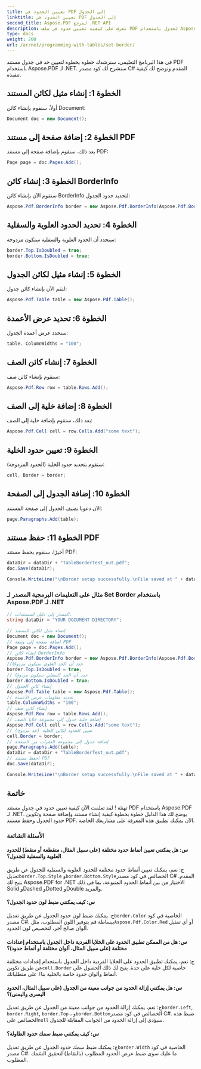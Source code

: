 ```yaml
---
title: تعيين الحدود في PDF إلى الجدول
linktitle: تعيين الحدود في PDF إلى الجدول
second_title: Aspose.PDF لمرجع .NET API
description: تعرف على كيفية تعيين حدود في ملف PDF لجدول باستخدام Aspose.PDF لـ .NET.
type: docs
weight: 200
url: /ar/net/programming-with-tables/set-border/
---
```

في هذا البرنامج التعليمي، سنرشدك خطوة بخطوة لتعيين حد في جدول مستند PDF باستخدام Aspose.PDF لـ .NET. سنشرح لك كود مصدر C# المقدم ونوضح لك كيفية تنفيذه.

## الخطوة 1: إنشاء مثيل لكائن المستند
أولاً، سنقوم بإنشاء كائن Document:

```csharp
Document doc = new Document();
```

## الخطوة 2: إضافة صفحة إلى مستند PDF
بعد ذلك، سنقوم بإضافة صفحة إلى مستند PDF:

```csharp
Page page = doc.Pages.Add();
```

## الخطوة 3: إنشاء كائن BorderInfo
سنقوم الآن بإنشاء كائن BorderInfo لتحديد حدود الجدول:

```csharp
Aspose.Pdf.BorderInfo border = new Aspose.Pdf.BorderInfo(Aspose.Pdf.BorderSide.All);
```

## الخطوة 4: تحديد الحدود العلوية والسفلية
سنحدد أن الحدود العلوية والسفلية ستكون مزدوجة:

```csharp
border.Top.IsDoubled = true;
border.Bottom.IsDoubled = true;
```

## الخطوة 5: إنشاء مثيل لكائن الجدول
لنقم الآن بإنشاء كائن جدول:

```csharp
Aspose.Pdf.Table table = new Aspose.Pdf.Table();
```

## الخطوة 6: تحديد عرض الأعمدة
سنحدد عرض أعمدة الجدول:

```csharp
table. ColumnWidths = "100";
```

## الخطوة 7: إنشاء كائن الصف
سنقوم بإنشاء كائن صف:

```csharp
Aspose.Pdf.Row row = table.Rows.Add();
```

## الخطوة 8: إضافة خلية إلى الصف
بعد ذلك، سنقوم بإضافة خلية إلى الصف:

```csharp
Aspose.Pdf.Cell cell = row.Cells.Add("some text");
```

## الخطوة 9: تعيين حدود الخلية
سنقوم بتحديد حدود الخلية (الحدود المزدوجة):

```csharp
cell. Border = border;
```

## الخطوة 10: إضافة الجدول إلى الصفحة
الآن دعونا نضيف الجدول إلى صفحة المستند:

```csharp
page.Paragraphs.Add(table);
```

## الخطوة 11: حفظ مستند PDF
أخيرًا، سنقوم بحفظ مستند PDF:

```csharp
dataDir = dataDir + "TableBorderTest_out.pdf";
doc.Save(dataDir);

Console.WriteLine("\nBorder setup successfully.\nFile saved at " + dataDir);
```

### مثال على التعليمات البرمجية المصدر لـ Set Border باستخدام Aspose.PDF لـ .NET

```csharp
// المسار إلى دليل المستندات.
string dataDir = "YOUR DOCUMENT DIRECTORY";

// إنشاء مثيل لكائن المستند
Document doc = new Document();
// إضافة صفحة إلى وثيقة PDF
Page page = doc.Pages.Add();
// إنشاء كائن BorderInfo
Aspose.Pdf.BorderInfo border = new Aspose.Pdf.BorderInfo(Aspose.Pdf.BorderSide.All);
//حدد أن الحد العلوي سيكون مزدوجًا
border.Top.IsDoubled = true;
// حدد أن الحد السفلي سيكون مزدوجًا
border.Bottom.IsDoubled = true;
// إنشاء كائن الجدول
Aspose.Pdf.Table table = new Aspose.Pdf.Table();
// تحديد معلومات عرض الأعمدة
table.ColumnWidths = "100";
// إنشاء كائن صف
Aspose.Pdf.Row row = table.Rows.Add();
// إضافة خلية جدول إلى مجموعة خلايا الصف
Aspose.Pdf.Cell cell = row.Cells.Add("some text");
// تعيين الحدود لكائن الخلية (حد مزدوج)
cell.Border = border;
// إضافة جدول إلى مجموعة الفقرات من الصفحة
page.Paragraphs.Add(table);
dataDir = dataDir + "TableBorderTest_out.pdf";
// احفظ مستند PDF
doc.Save(dataDir);

Console.WriteLine("\nBorder setup successfully.\nFile saved at " + dataDir);
```

## خاتمة
تهنئة ! لقد تعلمت الآن كيفية تعيين حدود في جدول مستند PDF باستخدام Aspose.PDF لـ .NET. يوضح لك هذا الدليل خطوة بخطوة كيفية إنشاء مستند وإضافة صفحة وتكوين حدود الجدول وحفظ مستند PDF. الآن يمكنك تطبيق هذه المعرفة على مشاريعك الخاصة.

### الأسئلة الشائعة

#### س: هل يمكنني تعيين أنماط حدود مختلفة (على سبيل المثال، متقطعة أو منقط) للحدود العلوية والسفلية للجدول؟

 ج: نعم، يمكنك تعيين أنماط حدود مختلفة للحدود العلوية والسفلية للجدول عن طريق تعديل`border.Top.Style` و`border.Bottom.Style`الخصائص في كود مصدر C# المقدم. يتيح لك Aspose.PDF for .NET الاختيار من بين أنماط الحدود المتنوعة، بما في ذلك Solid وDashed وDotted وDouble والمزيد.

#### س: كيف يمكنني ضبط لون حدود الجدول؟

 ج: يمكنك ضبط لون حدود الجدول عن طريق تعديل`border.Color` الخاصية في كود مصدر C#. ببساطة قم بتوفير اللون المطلوب، مثل`Aspose.Pdf.Color.Red` أو أي تمثيل ألوان صالح آخر، لتخصيص لون الحدود.

#### س: هل من الممكن تطبيق الحدود على الخلايا الفردية داخل الجدول باستخدام إعدادات مختلفة (على سبيل المثال، ألوان مختلفة أو أنماط حدود)؟

 ج: نعم، يمكنك تطبيق الحدود على الخلايا الفردية داخل الجدول باستخدام إعدادات مختلفة عن طريق تكوين`cell.Border` خاصية لكل خلية على حدة. يتيح لك ذلك الحصول على أنماط وألوان حدود خاصة بالخلية بناءً على متطلباتك.

#### س: هل يمكنني إزالة الحدود من جوانب معينة من الجدول (على سبيل المثال، الحدود اليسرى واليمنى)؟

 ج: نعم، يمكنك إزالة الحدود من جوانب معينة من الجدول عن طريق تعديل`border.Left`, `border.Right`, `border.Top` ، و`border.Bottom`الخصائص في كود مصدر C#. ضبط هذه الخصائص على`null` سيؤدي إلى إزالة الحدود من الجوانب المقابلة للجدول.

#### س: كيف يمكنني ضبط سمك حدود الطاولة؟

 ج: يمكنك ضبط سمك حدود الجدول عن طريق تعديل`border.Width` الخاصية في كود مصدر C#. ما عليك سوى ضبط عرض الحدود المطلوب (بالنقاط) لتحقيق السُمك المطلوب.